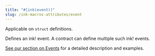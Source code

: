 ```yaml
---
title: "#[ink(event)]"
slug: /ink-macros-attributes/event
---
```


Applicable on `struct` definitions.

Defines an ink! event. A contract can define multiple such ink! events.


[See our section on Events](/basics/events) for a detailed description and examples.
